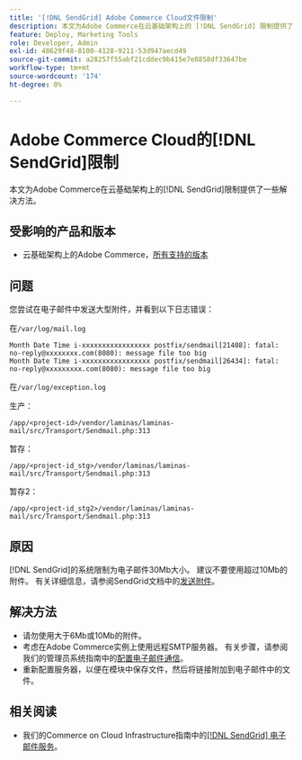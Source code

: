 ```yaml
---
title: '[!DNL SendGrid] Adobe Commerce Cloud文件限制'
description: 本文为Adobe Commerce在云基础架构上的 [!DNL SendGrid] 限制提供了解决方法。
feature: Deploy, Marketing Tools
role: Developer, Admin
exl-id: 48629f48-8100-4128-9211-53d947aecd49
source-git-commit: a28257f55abf21cddec9b415e7e8858df33647be
workflow-type: tm+mt
source-wordcount: '174'
ht-degree: 0%

---
```


# Adobe Commerce Cloud的[!DNL SendGrid]限制

本文为Adobe Commerce在云基础架构上的[!DNL SendGrid]限制提供了一些解决方法。

## 受影响的产品和版本

* 云基础架构上的Adobe Commerce，[所有支持的版本](https://magento.com/sites/default/files/magento-software-lifecycle-policy.pdf)


## 问题

您尝试在电子邮件中发送大型附件，并看到以下日志错误：

在`/var/log/mail.log`

```shell
Month Date Time i-xxxxxxxxxxxxxxxxx postfix/sendmail[21408]: fatal: no-reply@xxxxxxxx.com(8080): message file too big
Month Date Time i-xxxxxxxxxxxxxxxxx postfix/sendmail[26434]: fatal: no-reply@xxxxxxxxx.com(8080): message file too big
```

在`/var/log/exception.log`

生产：

`/app/<project-id>/vendor/laminas/laminas-mail/src/Transport/Sendmail.php:313`

暂存：

`/app/<project-id_stg>/vendor/laminas/laminas-mail/src/Transport/Sendmail.php:313`

暂存2：

`/app/<project-id_stg2>/vendor/laminas/laminas-mail/src/Transport/Sendmail.php:313`

## 原因

[!DNL SendGrid]的系统限制为电子邮件30Mb大小。 建议不要使用超过10Mb的附件。 有关详细信息，请参阅SendGrid文档中的[发送附件](https://docs.sendgrid.com/ui/sending-email/attachments-with-digioh)。

## 解决方法

* 请勿使用大于6Mb或10Mb的附件。
* 考虑在Adobe Commerce实例上使用远程SMTP服务器。 有关步骤，请参阅我们的管理员系统指南中的[配置电子邮件通信](https://experienceleague.adobe.com/docs/commerce-admin/systems/communications/email-communications.html?lang=zh-Hans)。
* 重新配置服务器，以便在模块中保存文件，然后将链接附加到电子邮件中的文件。

## 相关阅读

* 我们的Commerce on Cloud Infrastructure指南中的[[!DNL SendGrid] 电子邮件服务](https://experienceleague.adobe.com/docs/commerce-cloud-service/user-guide/project/sendgrid.html?lang=zh-Hans)。
